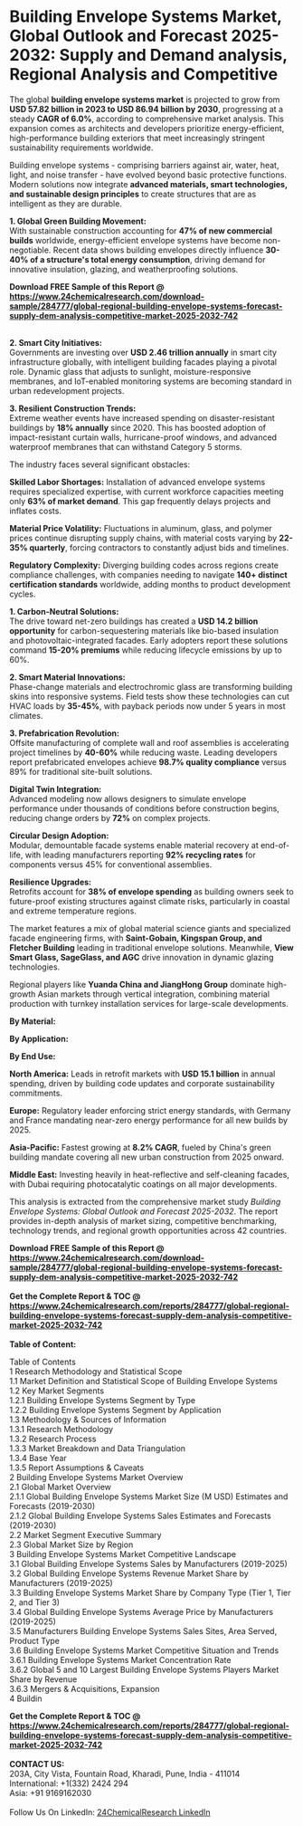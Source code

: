 <h1>Building Envelope Systems Market, Global Outlook and Forecast 2025-2032: Supply and Demand analysis, Regional Analysis and Competitive</h1><p>The global <strong>building envelope systems market</strong> is projected to grow from <strong>USD 57.82 billion in 2023 to USD 86.94 billion by 2030</strong>, progressing at a steady <strong>CAGR of 6.0%</strong>, according to comprehensive market analysis. This expansion comes as architects and developers prioritize energy-efficient, high-performance building exteriors that meet increasingly stringent sustainability requirements worldwide.</p><p>Building envelope systems - comprising barriers against air, water, heat, light, and noise transfer - have evolved beyond basic protective functions. Modern solutions now integrate <strong>advanced materials, smart technologies, and sustainable design principles</strong> to create structures that are as intelligent as they are durable.</p><p><strong>1. Global Green Building Movement:</strong><br>
With sustainable construction accounting for <strong>47% of new commercial builds</strong> worldwide, energy-efficient envelope systems have become non-negotiable. Recent data shows building envelopes directly influence <strong>30-40% of a structure's total energy consumption</strong>, driving demand for innovative insulation, glazing, and weatherproofing solutions.</p><div><b>Download FREE Sample of this Report @ 
            <a href="https://www.24chemicalresearch.com/download-sample/284777/global-regional-building-envelope-systems-forecast-supply-dem-analysis-competitive-market-2025-2032-742">
            https://www.24chemicalresearch.com/download-sample/284777/global-regional-building-envelope-systems-forecast-supply-dem-analysis-competitive-market-2025-2032-742</a></b></div><br><p><strong>2. Smart City Initiatives:</strong><br>
Governments are investing over <strong>USD 2.46 trillion annually</strong> in smart city infrastructure globally, with intelligent building facades playing a pivotal role. Dynamic glass that adjusts to sunlight, moisture-responsive membranes, and IoT-enabled monitoring systems are becoming standard in urban redevelopment projects.</p><p><strong>3. Resilient Construction Trends:</strong><br>
Extreme weather events have increased spending on disaster-resistant buildings by <strong>18% annually</strong> since 2020. This has boosted adoption of impact-resistant curtain walls, hurricane-proof windows, and advanced waterproof membranes that can withstand Category 5 storms.</p><p>The industry faces several significant obstacles:</p><p><strong>Skilled Labor Shortages:</strong> Installation of advanced envelope systems requires specialized expertise, with current workforce capacities meeting only <strong>63% of market demand</strong>. This gap frequently delays projects and inflates costs.</p><p><strong>Material Price Volatility:</strong> Fluctuations in aluminum, glass, and polymer prices continue disrupting supply chains, with material costs varying by <strong>22-35% quarterly</strong>, forcing contractors to constantly adjust bids and timelines.</p><p><strong>Regulatory Complexity:</strong> Diverging building codes across regions create compliance challenges, with companies needing to navigate <strong>140+ distinct certification standards</strong> worldwide, adding months to product development cycles.</p><p><strong>1. Carbon-Neutral Solutions:</strong><br>
The drive toward net-zero buildings has created a <strong>USD 14.2 billion opportunity</strong> for carbon-sequestering materials like bio-based insulation and photovoltaic-integrated facades. Early adopters report these solutions command <strong>15-20% premiums</strong> while reducing lifecycle emissions by up to 60%.</p><p><strong>2. Smart Material Innovations:</strong><br>
Phase-change materials and electrochromic glass are transforming building skins into responsive systems. Field tests show these technologies can cut HVAC loads by <strong>35-45%</strong>, with payback periods now under 5 years in most climates.</p><p><strong>3. Prefabrication Revolution:</strong><br>
Offsite manufacturing of complete wall and roof assemblies is accelerating project timelines by <strong>40-60%</strong> while reducing waste. Leading developers report prefabricated envelopes achieve <strong>98.7% quality compliance</strong> versus 89% for traditional site-built solutions.</p><p><strong>Digital Twin Integration:</strong><br>
	Advanced modeling now allows designers to simulate envelope performance under thousands of conditions before construction begins, reducing change orders by <strong>72%</strong> on complex projects.</p><p><strong>Circular Design Adoption:</strong><br>
	Modular, demountable facade systems enable material recovery at end-of-life, with leading manufacturers reporting <strong>92% recycling rates</strong> for components versus 45% for conventional assemblies.</p><p><strong>Resilience Upgrades:</strong><br>
	Retrofits account for <strong>38% of envelope spending</strong> as building owners seek to future-proof existing structures against climate risks, particularly in coastal and extreme temperature regions.</p><p>The market features a mix of global material science giants and specialized facade engineering firms, with <strong>Saint-Gobain, Kingspan Group, and Fletcher Building</strong> leading in traditional envelope solutions. Meanwhile, <strong>View Smart Glass, SageGlass, and AGC</strong> drive innovation in dynamic glazing technologies.</p><p>Regional players like <strong>Yuanda China and JiangHong Group</strong> dominate high-growth Asian markets through vertical integration, combining material production with turnkey installation services for large-scale developments.</p><p><strong>By Material:</strong></p><p><strong>By Application:</strong></p><p><strong>By End Use:</strong></p><p><strong>North America:</strong> Leads in retrofit markets with <strong>USD 15.1 billion</strong> in annual spending, driven by building code updates and corporate sustainability commitments.</p><p><strong>Europe:</strong> Regulatory leader enforcing strict energy standards, with Germany and France mandating near-zero energy performance for all new builds by 2025.</p><p><strong>Asia-Pacific:</strong> Fastest growing at <strong>8.2% CAGR</strong>, fueled by China's green building mandate covering all new urban construction from 2025 onward.</p><p><strong>Middle East:</strong> Investing heavily in heat-reflective and self-cleaning facades, with Dubai requiring photocatalytic coatings on all major developments.</p><p>This analysis is extracted from the comprehensive market study <em>Building Envelope Systems: Global Outlook and Forecast 2025-2032</em>. The report provides in-depth analysis of market sizing, competitive benchmarking, technology trends, and regional growth opportunities across 42 countries.</p><div><b>Download FREE Sample of this Report @ 
            <a href="https://www.24chemicalresearch.com/download-sample/284777/global-regional-building-envelope-systems-forecast-supply-dem-analysis-competitive-market-2025-2032-742">
            https://www.24chemicalresearch.com/download-sample/284777/global-regional-building-envelope-systems-forecast-supply-dem-analysis-competitive-market-2025-2032-742</a></b></div><br><div><b>Get the Complete Report & TOC @ 
            <a href="https://www.24chemicalresearch.com/reports/284777/global-regional-building-envelope-systems-forecast-supply-dem-analysis-competitive-market-2025-2032-742">
            https://www.24chemicalresearch.com/reports/284777/global-regional-building-envelope-systems-forecast-supply-dem-analysis-competitive-market-2025-2032-742</a></b></div><br>
            <b>Table of Content:</b><p>Table of Contents<br />
1 Research Methodology and Statistical Scope<br />
1.1 Market Definition and Statistical Scope of Building Envelope Systems<br />
1.2 Key Market Segments<br />
1.2.1 Building Envelope Systems Segment by Type<br />
1.2.2 Building Envelope Systems Segment by Application<br />
1.3 Methodology & Sources of Information<br />
1.3.1 Research Methodology<br />
1.3.2 Research Process<br />
1.3.3 Market Breakdown and Data Triangulation<br />
1.3.4 Base Year<br />
1.3.5 Report Assumptions & Caveats<br />
2 Building Envelope Systems Market Overview<br />
2.1 Global Market Overview<br />
2.1.1 Global Building Envelope Systems Market Size (M USD) Estimates and Forecasts (2019-2030)<br />
2.1.2 Global Building Envelope Systems Sales Estimates and Forecasts (2019-2030)<br />
2.2 Market Segment Executive Summary<br />
2.3 Global Market Size by Region<br />
3 Building Envelope Systems Market Competitive Landscape<br />
3.1 Global Building Envelope Systems Sales by Manufacturers (2019-2025)<br />
3.2 Global Building Envelope Systems Revenue Market Share by Manufacturers (2019-2025)<br />
3.3 Building Envelope Systems Market Share by Company Type (Tier 1, Tier 2, and Tier 3)<br />
3.4 Global Building Envelope Systems Average Price by Manufacturers (2019-2025)<br />
3.5 Manufacturers Building Envelope Systems Sales Sites, Area Served, Product Type<br />
3.6 Building Envelope Systems Market Competitive Situation and Trends<br />
3.6.1 Building Envelope Systems Market Concentration Rate<br />
3.6.2 Global 5 and 10 Largest Building Envelope Systems Players Market Share by Revenue<br />
3.6.3 Mergers & Acquisitions, Expansion<br />
4 Buildin</p><div><b>Get the Complete Report & TOC @ 
            <a href="https://www.24chemicalresearch.com/reports/284777/global-regional-building-envelope-systems-forecast-supply-dem-analysis-competitive-market-2025-2032-742">
            https://www.24chemicalresearch.com/reports/284777/global-regional-building-envelope-systems-forecast-supply-dem-analysis-competitive-market-2025-2032-742</a></b></div><br><b>CONTACT US:</b><br>
            203A, City Vista, Fountain Road, Kharadi, Pune, India - 411014<br>
            International: +1(332) 2424 294<br>
            Asia: +91 9169162030 <br><br>
            Follow Us On LinkedIn: <a href="https://www.linkedin.com/company/24chemicalresearch/">24ChemicalResearch LinkedIn</a>